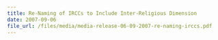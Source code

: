```yaml
---
title: Re-Naming of IRCCs to Include Inter-Religious Dimension
date: 2007-09-06
file_url: /files/media/media-release-06-09-2007-re-naming-irccs.pdf
---
```

